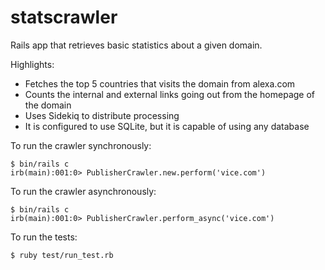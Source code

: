 # statscrawler

Rails app that retrieves basic statistics about a given domain.

Highlights:
* Fetches the top 5 countries that visits the domain from alexa.com
* Counts the internal and external links going out from the homepage of the domain
* Uses Sidekiq to distribute processing
* It is configured to use SQLite, but it is capable of using any database

To run the crawler synchronously:
```
$ bin/rails c
irb(main):001:0> PublisherCrawler.new.perform('vice.com')
```

To run the crawler asynchronously:
```
$ bin/rails c
irb(main):001:0> PublisherCrawler.perform_async('vice.com')
```

To run the tests:
```
$ ruby test/run_test.rb
```

